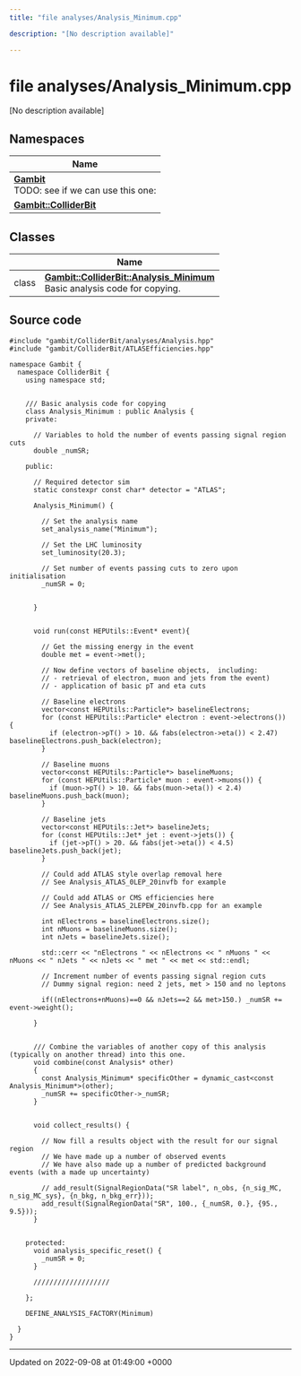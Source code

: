 ```yaml
---
title: "file analyses/Analysis_Minimum.cpp"

description: "[No description available]"

---
```


# file analyses/Analysis_Minimum.cpp

[No description available]

## Namespaces

| Name           |
| -------------- |
| **[Gambit](/documentation/code/namespaces/namespacegambit/)** <br>TODO: see if we can use this one:  |
| **[Gambit::ColliderBit](/documentation/code/namespaces/namespacegambit_1_1colliderbit/)**  |

## Classes

|                | Name           |
| -------------- | -------------- |
| class | **[Gambit::ColliderBit::Analysis_Minimum](/documentation/code/classes/classgambit_1_1colliderbit_1_1analysis__minimum/)** <br>Basic analysis code for copying.  |




## Source code

```
#include "gambit/ColliderBit/analyses/Analysis.hpp"
#include "gambit/ColliderBit/ATLASEfficiencies.hpp"

namespace Gambit {
  namespace ColliderBit {
    using namespace std;


    /// Basic analysis code for copying
    class Analysis_Minimum : public Analysis {
    private:

      // Variables to hold the number of events passing signal region cuts
      double _numSR;

    public:

      // Required detector sim
      static constexpr const char* detector = "ATLAS";

      Analysis_Minimum() {

        // Set the analysis name
        set_analysis_name("Minimum");

        // Set the LHC luminosity
        set_luminosity(20.3);

        // Set number of events passing cuts to zero upon initialisation
        _numSR = 0;


      }


      void run(const HEPUtils::Event* event){

        // Get the missing energy in the event
        double met = event->met();

        // Now define vectors of baseline objects,  including:
        // - retrieval of electron, muon and jets from the event)
        // - application of basic pT and eta cuts

        // Baseline electrons
        vector<const HEPUtils::Particle*> baselineElectrons;
        for (const HEPUtils::Particle* electron : event->electrons()) {
          if (electron->pT() > 10. && fabs(electron->eta()) < 2.47) baselineElectrons.push_back(electron);
        }

        // Baseline muons
        vector<const HEPUtils::Particle*> baselineMuons;
        for (const HEPUtils::Particle* muon : event->muons()) {
          if (muon->pT() > 10. && fabs(muon->eta()) < 2.4) baselineMuons.push_back(muon);
        }

        // Baseline jets
        vector<const HEPUtils::Jet*> baselineJets;
        for (const HEPUtils::Jet* jet : event->jets()) {
          if (jet->pT() > 20. && fabs(jet->eta()) < 4.5) baselineJets.push_back(jet);
        }

        // Could add ATLAS style overlap removal here
        // See Analysis_ATLAS_0LEP_20invfb for example

        // Could add ATLAS or CMS efficiencies here
        // See Analysis_ATLAS_2LEPEW_20invfb.cpp for an example

        int nElectrons = baselineElectrons.size();
        int nMuons = baselineMuons.size();
        int nJets = baselineJets.size();

        std::cerr << "nElectrons " << nElectrons << " nMuons " << nMuons << " nJets " << nJets << " met " << met << std::endl;

        // Increment number of events passing signal region cuts
        // Dummy signal region: need 2 jets, met > 150 and no leptons

        if((nElectrons+nMuons)==0 && nJets==2 && met>150.) _numSR += event->weight();

      }


      /// Combine the variables of another copy of this analysis (typically on another thread) into this one.
      void combine(const Analysis* other)
      {
        const Analysis_Minimum* specificOther = dynamic_cast<const Analysis_Minimum*>(other);
        _numSR += specificOther->_numSR;
      }


      void collect_results() {

        // Now fill a results object with the result for our signal region
        // We have made up a number of observed events
        // We have also made up a number of predicted background events (with a made up uncertainty)

        // add_result(SignalRegionData("SR label", n_obs, {n_sig_MC, n_sig_MC_sys}, {n_bkg, n_bkg_err}));
        add_result(SignalRegionData("SR", 100., {_numSR, 0.}, {95., 9.5}));
      }


    protected:
      void analysis_specific_reset() {
        _numSR = 0;
      }

      ///////////////////

    };

    DEFINE_ANALYSIS_FACTORY(Minimum)

  }
}
```


-------------------------------

Updated on 2022-09-08 at 01:49:00 +0000

